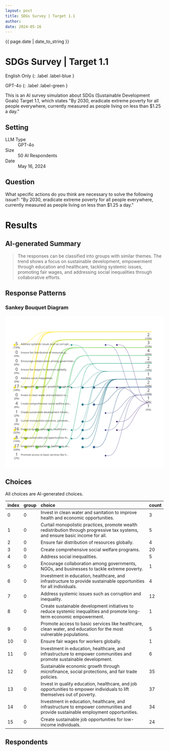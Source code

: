 ```yaml
---
layout: post
title: SDGs Survey | Target 1.1 
author: 
date: 2024-05-16
---
```


<p class="post-meta">
<span class="date">{{ page.date | date_to_string }}</span>
<!-- <span class="author">(Requested by: {{ page.author }})</span> -->
</p>

# SDGs Survey | Target 1.1 
English Only
{: .label .label-blue }

GPT-4o
{: .label .label-green }

This is an AI survey simulation about SDGs (Sustainable Development Goals) Target 1.1, which states "By 2030, eradicate extreme poverty for all people everywhere, currently measured as people living on less than $1.25 a day."

## Setting
<dl>
  <dt>LLM Type</dt>
  <dd>GPT-4o</dd>
  <dt>Size</dt>
  <dd>50 AI Respondents</dd>
  <dt>Date</dt>
  <dd>May 16, 2024</dd>
</dl>

## Question
What specific actions do you think are necessary to solve the following issue?: "By 2030, eradicate extreme poverty for all people everywhere, currently measured as people living on less than $1.25 a day."

# Results

## AI-generated Summary
> The responses can be classified into groups with similar themes. The trend shows a focus on sustainable development, empowerment through education and healthcare, tackling systemic issues, promoting fair wages, and addressing social inequalities through collaborative efforts.


## Response Patterns
### Sankey Bouquet Diagram
![diagram_sankey](../assets/data/1_SDGs_1_1/diagram_sankey.svg)


## Choices
All choices are AI-generated choices.

|index|group|choice|count|
|:----|:----|:----|:----|
|0|0|Invest in clean water and sanitation to improve health and economic opportunities.|3|
|1|0|Curtail monopolistic practices, promote wealth redistribution through progressive tax systems, and ensure basic income for all.|5|
|2|0|Ensure fair distribution of resources globally.|4|
|3|0|Create comprehensive social welfare programs.|20|
|4|0|Address social inequalities.|5|
|5|0|Encourage collaboration among governments, NGOs, and businesses to tackle extreme poverty.|1|
|6|0|Investment in education, healthcare, and infrastructure to provide sustainable opportunities for all individuals.|4|
|7|0|Address systemic issues such as corruption and inequality.|12|
|8|0|Create sustainable development initiatives to reduce systemic inequalities and promote long-term economic empowerment.|1|
|9|0|Promote access to basic services like healthcare, clean water, and education for the most vulnerable populations.|5|
|10|0|Ensure fair wages for workers globally.|1|
|11|0|Investment in education, healthcare, and infrastructure to empower communities and promote sustainable development.|6|
|12|0|Sustainable economic growth through microfinance, social protections, and fair trade policies.|35|
|13|0|Invest in quality education, healthcare, and job opportunities to empower individuals to lift themselves out of poverty.|37|
|14|0|Investment in education, healthcare, and infrastructure to empower communities and provide sustainable employment opportunities.|34|
|15|0|Create sustainable job opportunities for low-income individuals.|24|




## Respondents



